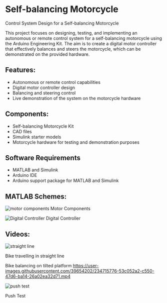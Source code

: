 # Self-balancing Motorcycle
 Control System Design for a Self-balancing Motorcycle

This project focuses on designing, testing, and implementing an autonomous or remote control system for a self-balancing motorcycle using the Arduino Engineering Kit. The aim is to create a digital motor controller that effectively balances and steers the motorcycle, which can be demonstrated on the provided hardware.

## Features:
- Autonomous or remote control capabilities
- Digital motor controller design
- Balancing and steering control
- Live demonstration of the system on the motorcycle hardware

## Components:
- Self-balancing Motorcycle Kit
- CAD files
- Simulink starter models
- Motorcycle hardware for testing and demonstration purposes

## Software Requirements
- MATLAB and Simulink
- Arduino IDE
- Arduino support package for MATLAB and Simulink

## MATLAB Schemes:

![motor components](https://user-images.githubusercontent.com/39654202/234714319-6cb79932-7e40-48d4-ba01-3572c7e7450a.jpg)
Motor Components

![Digital Controller](https://user-images.githubusercontent.com/39654202/234714342-b640c5d9-35b7-44da-b989-026fc56273ee.jpg)
Digital Controller

## Videos:

![straight line](https://user-images.githubusercontent.com/39654202/234718758-80c526ac-1e8c-4aeb-84d8-73a683418ffa.gif)

Bike travelling in straight line

Bike balancing on tilted platform
https://user-images.githubusercontent.com/39654202/234715776-53c052a2-c550-47d6-ba14-26a02ea32d71.mp4


![push test](https://user-images.githubusercontent.com/39654202/234717441-b929a888-e681-40c3-bcae-767d4b81f762.gif)

Push Test


